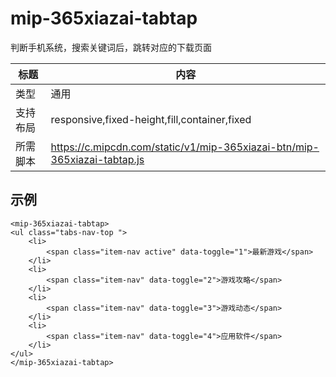 ﻿
# mip-365xiazai-tabtap

判断手机系统，搜索关键词后，跳转对应的下载页面

标题|内容
----|----
类型|通用
支持布局|responsive,fixed-height,fill,container,fixed
所需脚本|https://c.mipcdn.com/static/v1/mip-365xiazai-btn/mip-365xiazai-tabtap.js


## 示例

```
<mip-365xiazai-tabtap>
<ul class="tabs-nav-top ">
	<li>
		<span class="item-nav active" data-toggle="1">最新游戏</span>
	</li>
	<li>
		<span class="item-nav" data-toggle="2">游戏攻略</span>
	</li>
	<li>
		<span class="item-nav" data-toggle="3">游戏动态</span>
	</li>
	<li>
		<span class="item-nav" data-toggle="4">应用软件</span>
	</li>
</ul>
</mip-365xiazai-tabtap>
